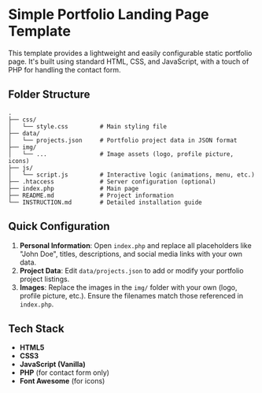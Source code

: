# Simple Portfolio Landing Page Template

This template provides a lightweight and easily configurable static portfolio page. It's built using standard HTML, CSS, and JavaScript, with a touch of PHP for handling the contact form.

## Folder Structure

```
.
├── css/
│   └── style.css         # Main styling file
├── data/
│   └── projects.json     # Portfolio project data in JSON format
├── img/
│   └── ...               # Image assets (logo, profile picture, icons)
├── js/
│   └── script.js         # Interactive logic (animations, menu, etc.)
├── .htaccess             # Server configuration (optional)
├── index.php             # Main page
├── README.md             # Project information
└── INSTRUCTION.md        # Detailed installation guide
```

## Quick Configuration

1.  **Personal Information**: Open `index.php` and replace all placeholders like "John Doe", titles, descriptions, and social media links with your own data.
2.  **Project Data**: Edit `data/projects.json` to add or modify your portfolio project listings.
3.  **Images**: Replace the images in the `img/` folder with your own (logo, profile picture, etc.). Ensure the filenames match those referenced in `index.php`.

## Tech Stack

-   **HTML5**
-   **CSS3**
-   **JavaScript (Vanilla)**
-   **PHP** (for contact form only)
-   **Font Awesome** (for icons)
